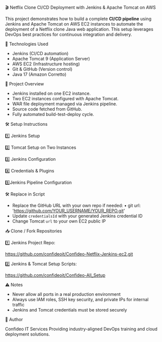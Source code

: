 🎬 Netflix Clone CI/CD Deployment with Jenkins & Apache Tomcat on AWS

This project demonstrates how to build a complete **CI/CD pipeline** using Jenkins and Apache Tomcat on AWS EC2 instances to automate the deployment of a Netflix clone Java web application. This setup leverages DevOps best practices for continuous integration and delivery.

🔧 Technologies Used
- Jenkins (CI/CD automation)
- Apache Tomcat 9 (Application Server)
- AWS EC2 (Infrastructure hosting)
- Git & GitHub (Version control)
- Java 17 (Amazon Corretto)

📌 Project Overview
- Jenkins installed on one EC2 instance.
- Two EC2 instances configured with Apache Tomcat.
- WAR file deployment managed via Jenkins pipeline.
- Source code fetched from GitHub.
- Fully automated build-test-deploy cycle.

🛠️ Setup Instructions

1️⃣ Jenkins Setup

2️⃣ Tomcat Setup on Two Instances

3️⃣ Jenkins Configuration

4️⃣ Credentials & Plugins

5️⃣Jenkins Pipeline Configuration


🛠 Replace in Script

-	Replace the GitHub URL with your own repo if needed:
•	git url: 'https://github.com/YOUR_USERNAME/YOUR_REPO.git'
-	Update `credentialsId` with your generated Jenkins credential ID
-	Change Tomcat `url` to your own EC2 public IP

📥 Clone / Fork Repositories

1️⃣ Jenkins Project Repo:

  https://github.com/confideoit/Confideo-Netflix-Jenkins-ec2.git 
  
2️⃣ Jenkins & Tomcat Setup Scripts:

  https://github.com/confideoit/Confideo-All_Setup 
  

⚠️ Notes

-	Never allow all ports in a real production environment
-	Always use IAM roles, SSH key security, and private IPs for internal traffic
-	Jenkins and Tomcat credentials must be stored securely

💼 Author

Confideo IT Services
Providing industry-aligned DevOps training and cloud deployment solutions.
